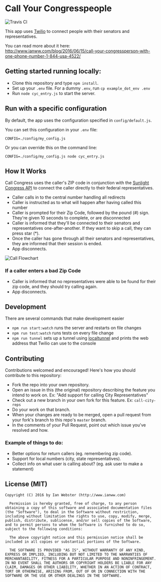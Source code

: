 # Call Your Congresspeople

![Travis CI](https://travis-ci.org/StayWokeOrg/general-congress-hotline.svg?branch=master)

This app uses [Twilio](https://www.twilio.com/) to connect people with their senators and representatives.

You can read more about it here: http://www.ianww.com/blog/2016/06/15/call-your-congressperson-with-one-phone-number-1-844-usa-4522/

## Getting started running locally:

- Clone this repository and type `npm install`.
- Set up your `.env` file.  For a dummy `.env`, run `cp example_dot_env .env`
- Run `node cyc_entry.js` to start the server.

## Run with a specific configuration

By default, the app uses the configuration specified in `config/default.js`.

You can set this configuration in your `.env` file:

```
CONFIG=./config/my_config.js
```

Or you can override this on the command line:

```
CONFIG=./config/my_config.js node cyc_entry.js
```

## How It Works

Call Congress uses the caller's ZIP code in conjunction with the [Sunlight Congress API](https://sunlightlabs.github.io/congress/) to connect the caller directly to their federal representatives.

- Caller calls in to the central number handling all redirects
- Caller is instructed as to what will happen after having called this number
- Caller is prompted for their Zip Code, followed by the pound (#) sign. They're given 10 seconds to complete, or are disconnected
- Caller is informed that they'll be connected to their senators and representatives one-after-another. If they want to skip a call, they can press star (*).
- Once the caller has gone through all their senators and representatives, they are informed that their session is ended.
- App disconnects.

![Call Flowchart](https://raw.githubusercontent.com/StayWokeOrg/general-congress-hotline/master/spec/call-flowchart.png)

### If a caller enters a bad Zip Code

- Caller is informed that no representatives were able to be found for their zip code, and they should try calling again.
- App disconnects.

## Development

There are several commands that make development easier

- `npm run start:watch` runs the server and restarts on file changes
- `npm run test:watch` runs tests on every file change
- `npm run tunnel` sets up a tunnel using [localtunnel](https://localtunnel.github.io/www/) and prints the web address that Twilio can use to the console

## Contributing

Contributions welcomed and encouraged! Here's how you should contribute to this repository:

- Fork the repo into your own repository.
- Open an issue in this (the original) repository describing the feature you intend to work on. Ex: "Add support for calling City Representatives"
- Check out a new branch in your own fork for this feature. Ex: `call-city-reps`
- Do your work on that branch.
- When your changes are ready to be merged, open a pull request from your fork's branch to this repo's `master` branch.
- In the comments of your Pull Request, point out which issue you've resolved and how.


### Example of things to do:

- Better options for return callers (eg. remembering zip code).
- Support for local numbers (city, state representatives).
- Collect info on what user is calling about? (eg. ask user to make a statement)


## License (MIT)

```
Copyright (C) 2016 by Ian Webster (http://www.ianww.com)

  Permission is hereby granted, free of charge, to any person obtaining a copy of this software and associated documentation files (the "Software"), to deal in the Software without restriction, including without limitation the rights to use, copy, modify, merge, publish, distribute, sublicense, and/or sell copies of the Software, and to permit persons to whom the Software is furnished to do so, subject to the following conditions:

  The above copyright notice and this permission notice shall be included in all copies or substantial portions of the Software.

  THE SOFTWARE IS PROVIDED "AS IS", WITHOUT WARRANTY OF ANY KIND, EXPRESS OR IMPLIED, INCLUDING BUT NOT LIMITED TO THE WARRANTIES OF MERCHANTABILITY, FITNESS FOR A PARTICULAR PURPOSE AND NONINFRINGEMENT. IN NO EVENT SHALL THE AUTHORS OR COPYRIGHT HOLDERS BE LIABLE FOR ANY CLAIM, DAMAGES OR OTHER LIABILITY, WHETHER IN AN ACTION OF CONTRACT, TORT OR OTHERWISE, ARISING FROM, OUT OF OR IN CONNECTION WITH THE SOFTWARE OR THE USE OR OTHER DEALINGS IN THE SOFTWARE.
```
